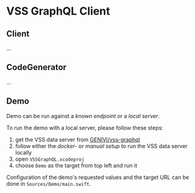 # VSS GraphQL Client


## Client

...

## CodeGenerator

...

## Demo

Demo can be run against a *known endpoint* or a *local server*.

To run the demo with a local server, please follow these steps:  

1. get the VSS data server from [GENIVI/vss-graphql](https://github.com/GENIVI/vss-graphql)
2. follow either the _docker-_ or _manual setup_ to run the VSS data server locally
3. open `VSSGraphQL.xcodeproj` 
4. choose `Demo` as the target from top left and run it

Configuration of the demo's requested values and the target URL can be done in `Sources/Demo/main.swift`. 
